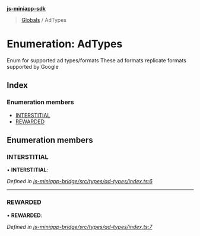 **[js-miniapp-sdk](../README.md)**

> [Globals](../README.md) / AdTypes

# Enumeration: AdTypes

Enum for supported ad types/formats
These ad formats replicate formats supported by Google

## Index

### Enumeration members

* [INTERSTITIAL](adtypes.md#interstitial)
* [REWARDED](adtypes.md#rewarded)

## Enumeration members

### INTERSTITIAL

•  **INTERSTITIAL**: 

*Defined in [js-miniapp-bridge/src/types/ad-types/index.ts:6](https://github.com/rakutentech/js-miniapp/blob/e6e9208/js-miniapp-bridge/src/types/ad-types/index.ts#L6)*

___

### REWARDED

•  **REWARDED**: 

*Defined in [js-miniapp-bridge/src/types/ad-types/index.ts:7](https://github.com/rakutentech/js-miniapp/blob/e6e9208/js-miniapp-bridge/src/types/ad-types/index.ts#L7)*
